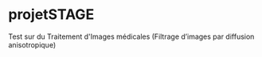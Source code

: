 # projetSTAGE
Test sur du Traitement d'Images médicales (Filtrage d’images par diffusion anisotropique)
